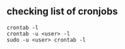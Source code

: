 ## checking list of cronjobs
```shell script
crontab -l
crontab -u <user> -l
sudo -u <user> crontab -l
```

